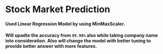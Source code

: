 # Stock Market Prediction

#### Used Linear Regression Model by using MinMaxScaler.

#### Will upadte the accuracy from `99.98%` also while taking company name into consideration. Also will change the model with better tuning to provide better answer with more features.
